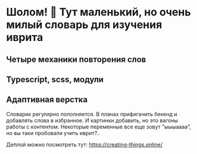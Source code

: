 # Шолом! 👋 Тут маленький, но очень милый словарь для изучения иврита

## Четыре механики повторения слов
## Typescript, scss, модули
## Адаптивная верстка

Словарик регулярно пополняется.
В планах прифигачить бекенд и добавлять слова в избранное.
И картинки добавить, но это вагоны работы с контентом.
Некоторые переменные все еще зовут "ыыыаааа", но вы таки пробовали учить иврит?..

Деплой можно посмотреть тут:
https://creating-things.online/
